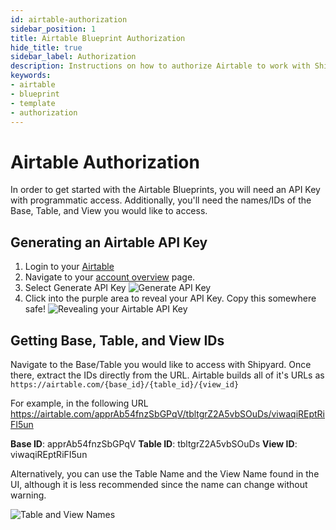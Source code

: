 ```yaml
---
id: airtable-authorization
sidebar_position: 1
title: Airtable Blueprint Authorization
hide_title: true
sidebar_label: Authorization
description: Instructions on how to authorize Airtable to work with Shipyard's low-code Airtable templates.
keywords:
- airtable
- blueprint
- template
- authorization
---
```


# Airtable Authorization
In order to get started with the Airtable Blueprints, you will need an API Key with programmatic access. Additionally, you'll need the names/IDs of the Base, Table, and View you would like to access.

## Generating an Airtable API Key

1. Login to your [Airtable](https://airtable.com/login) 
2. Navigate to your [account overview](https://airtable.com/account) page.
3. Select Generate API Key
![Generate API Key](https://cdn.sanity.io/images/2xyydva6/production/1b548cb219eabae4da81cab8a78406775b3d71dd-1506x1068.png?w=450)
4. Click into the purple area to reveal your API Key. Copy this somewhere safe!
![Revealing your Airtable API Key](https://cdn.sanity.io/images/2xyydva6/production/6510c8c452f9487e9f1dbc0d1c4d969ba1802963-1698x478.png?w=450)

## Getting Base, Table, and View IDs

Navigate to the Base/Table you would like to access with Shipyard. Once there, extract the IDs directly from the URL. Airtable builds all of it's URLs as `https://airtable.com/{base_id}/{table_id}/{view_id}`

For example, in the following URL https://airtable.com/apprAb54fnzSbGPqV/tbltgrZ2A5vbSOuDs/viwaqiREptRiFI5un

**Base ID**: apprAb54fnzSbGPqV
**Table ID**: tbltgrZ2A5vbSOuDs
**View ID**: viwaqiREptRiFI5un

Alternatively, you can use the Table Name and the View Name found in the UI, although it is less recommended since the name can change without warning.

![Table and View Names](https://cdn.sanity.io/images/2xyydva6/production/061e3835df52069273424529a41b663d48c07e55-980x242.png?w=450)
